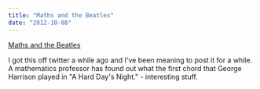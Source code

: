 ```yaml
---
title: "Maths and the Beatles"
date: "2012-10-08"
---
```

<p><a href="https://theconversation.edu.au/a-hard-days-night-by-numbers-the-beatles-decoded-7610" title="Maths and the Beatles">Maths and the Beatles</a></p>
<p>I got this off twitter a while ago and I've been meaning to post it for a while. A mathematics professor has found out what the first chord that George Harrison played in "A Hard Day's Night." - interesting stuff.</p>

